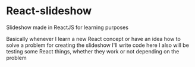 # React-slideshow
Slideshow made in ReactJS for learning purposes

Basically whenever I learn a new React concept or have an idea how to solve a problem for creating the slideshow I'll write code here
I also will be testing some React things, whether they work or not depending on the problem
